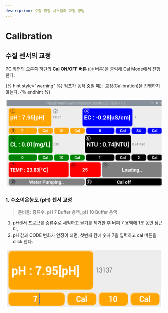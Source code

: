 ```yaml
---
description: 수질 측정 시스템의 교정 방법
---
```


# Calibration

## 수질 센서의 교정 

PC 화면의 오른쪽 하단의 **Cal ON/OFF 버튼** \(⑪ 버튼\)을 클릭해 Cal Mode에서 진행한다. 

{% hint style="warning" %}
펌프가 동작 중일 때는 교정\(Calibration\)을 진행하지 않는다.
{% endhint %}

![&#xADF8;&#xB9BC; 1. PC &#xD654;&#xBA74; &#xC774;&#xBBF8;&#xC9C0;](.gitbook/assets/7_gui-.png)

### 1. 수소이온농도 \(pH\) 센서 교정 

> 준비물:  증류수, pH 7 Buffer 용액, pH 10 Buffer 용액

1. pH센서 프로브를 증류수로 세척하고 물기를 제거한 후 버퍼 7 용액에 1분 동안 담근다.
2. pH 값과 CODE 변화가 안정이 되면, 첫번째 칸에 숫자 7을 입력하고 cal 버튼을 click 한다.

![&#xADF8;&#xB9BC; 2. pH &#xC13C;&#xC11C;&#xC758; &#xAD50;&#xC815; ](.gitbook/assets/2_ph-.png)

